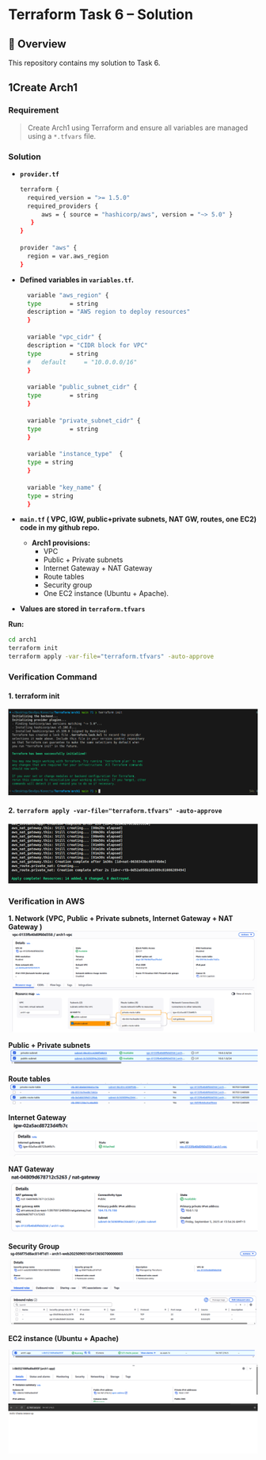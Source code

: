 # Terraform Task 6 – Solution

## 📌 Overview
This repository contains my solution to Task 6.  


## 1️Create Arch1
### Requirement
> Create Arch1 using Terraform and ensure all variables are managed using a `*.tfvars` file.

### Solution

- **`provider.tf`**

  ```bash
  terraform {
    required_version = ">= 1.5.0"
    required_providers {
        aws = { source = "hashicorp/aws", version = "~> 5.0" }
     }
  }

  provider "aws" {
    region = var.aws_region
  }
  ```

- **Defined variables in `variables.tf`.**
  ```bash
    variable "aws_region" {   
    type        = string
    description = "AWS region to deploy resources"
    }

    variable "vpc_cidr" {
    description = "CIDR block for VPC"
    type        = string
    #   default     = "10.0.0.0/16"
    }

    variable "public_subnet_cidr" {
    type        = string
    }

    variable "private_subnet_cidr" {
    type        = string
    }

    variable "instance_type"  {
    type = string 
    }

    variable "key_name" {
    type = string 
    }
  ```
  
- **`main.tf` ( VPC, IGW, public+private subnets, NAT GW, routes, one EC2) code in my github repo.**
   - **Arch1 provisions:**
      - VPC
      - Public + Private subnets
      - Internet Gateway + NAT Gateway
      - Route tables
      - Security group
      - One EC2 instance (Ubuntu + Apache).


- **Values are stored in `terraform.tfvars`**

**Run:**
```bash
cd arch1
terraform init
terraform apply -var-file="terraform.tfvars" -auto-approve
```

### Verification Command

#### 1. terraform init
![](./screenshot/01.png)

#### 2. `terraform apply -var-file="terraform.tfvars" -auto-approve`
![](./screenshot/02.png)

### Verification in AWS

**1. Network (VPC, Public + Private subnets, Internet Gateway + NAT Gateway )**
![](./screenshot/03.png)

**Public + Private subnets**
![](./screenshot/04.png)

**Route tables**
![](./screenshot/05.png)

**Internet Gateway**
![](./screenshot/06.png)

**NAT Gateway**
![](./screenshot/07.png)

**Security Group**
![](./screenshot/08.png)

**EC2 instance (Ubuntu + Apache)**

![](./screenshot/09.png)
![](./screenshot/10.png)

